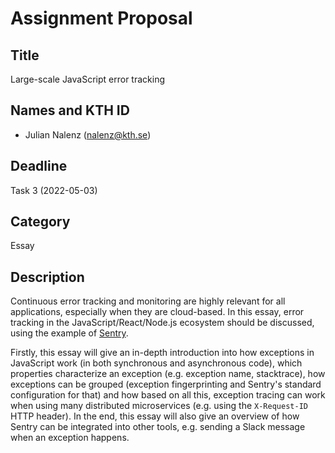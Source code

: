 # Assignment Proposal

## Title

Large-scale JavaScript error tracking

## Names and KTH ID

- Julian Nalenz (nalenz@kth.se)

## Deadline

Task 3 (2022-05-03)

## Category

Essay

## Description

Continuous error tracking and monitoring are highly relevant for all applications, especially when they are cloud-based. In this essay, error tracking in the JavaScript/React/Node.js ecosystem should be discussed, using the example of [Sentry](https://sentry.io/).

Firstly, this essay will give an in-depth introduction into how exceptions in JavaScript work (in both synchronous and asynchronous code), which properties characterize an exception (e.g. exception name, stacktrace), how exceptions can be grouped (exception fingerprinting and Sentry's standard configuration for that) and how based on all this, exception tracing can work when using many distributed microservices (e.g. using the `X-Request-ID` HTTP header). In the end, this essay will also give an overview of how Sentry can be integrated into other tools, e.g. sending a Slack message when an exception happens.
